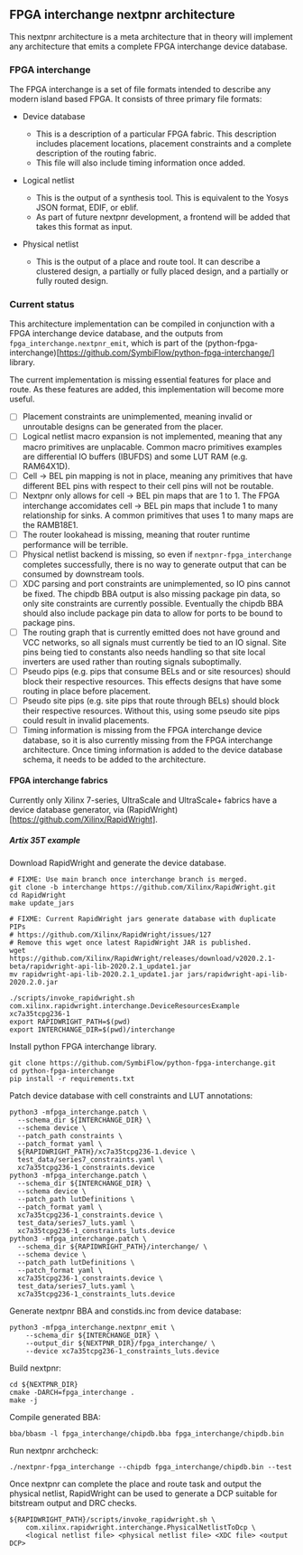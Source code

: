 ## FPGA interchange nextpnr architecture

This nextpnr architecture is a meta architecture that in theory will implement
any architecture that emits a complete FPGA interchange device database.

### FPGA interchange

The FPGA interchange is a set of file formats intended to describe any modern
island based FPGA.  It consists of three primary file formats:

 - Device database
   - This is a description of a particular FPGA fabric.  This description
     includes placement locations, placement constraints and a complete
     description of the routing fabric.
   - This file will also include timing information once added.

 - Logical netlist
   - This is the output of a synthesis tool.  This is equivalent to the
     Yosys JSON format, EDIF, or eblif.
   - As part of future nextpnr development, a frontend will be added that
     takes this format as input.

 - Physical netlist
   - This is the output of a place and route tool. It can describe a clustered
     design, a partially or fully placed design, and a partially or fully
     routed design.

### Current status

This architecture implementation can be compiled in conjunction with a FPGA
interchange device database, and the outputs from
`fpga_interchange.nextpnr_emit`, which is part of the
(python-fpga-interchange)[https://github.com/SymbiFlow/python-fpga-interchange/]
library.

The current implementation is missing essential features for place and route.
As these features are added, this implementation will become more useful.

 - [ ] Placement constraints are unimplemented, meaning invalid or unroutable
       designs can be generated from the placer.
 - [ ] Logical netlist macro expansion is not implemented, meaning that any
       macro primitives are unplacable.  Common macro primitives examples are
       differential IO buffers (IBUFDS) and some LUT RAM (e.g. RAM64X1D).
 - [ ] Cell -> BEL pin mapping is not in place, meaning any primitives that
       have different BEL pins with respect to their cell pins will not be
       routable.
 - [ ] Nextpnr only allows for cell -> BEL pin maps that are 1 to 1.  The
       FPGA interchange accomidates cell -> BEL pin maps that include 1 to
       many relationship for sinks.  A common primitives that uses 1 to many
       maps are the RAMB18E1.
 - [ ] The router lookahead is missing, meaning that router runtime
       performance will be terrible.
 - [ ] Physical netlist backend is missing, so even if
       `nextpnr-fpga_interchange` completes successfully, there is no way to
       generate output that can be consumed by downstream tools.
 - [ ] XDC parsing and port constraints are unimplemented, so IO pins cannot
       be fixed.  The chipdb BBA output is also missing package pin data, so
       only site constraints are currently possible. Eventually the chipdb BBA
       should also include package pin data to allow for ports to be bound to
       package pins.
 - [ ] The routing graph that is currently emitted does not have ground and
       VCC networks, so all signals must currently be tied to an IO signal.
       Site pins being tied to constants also needs handling so that site
       local inverters are used rather than routing signals suboptimally.
 - [ ] Pseudo pips (e.g. pips that consume BELs and or site resources) should
       block their respective resources.  This effects designs that have some
       routing in place before placement.
 - [ ] Pseudo site pips (e.g. site pips that route through BELs) should block
       their respective resources. Without this, using some pseudo site pips
       could result in invalid placements.
 - [ ] Timing information is missing from the FPGA interchange device
       database, so it is also currently missing from the FPGA interchange
       architecture.  Once timing information is added to the device database
       schema, it needs to be added to the architecture.

#### FPGA interchange fabrics

Currently only Xilinx 7-series, UltraScale and UltraScale+ fabrics have a
device database generator, via (RapidWright)[https://github.com/Xilinx/RapidWright].

##### Artix 35T example

Download RapidWright and generate the device database.
```
# FIXME: Use main branch once interchange branch is merged.
git clone -b interchange https://github.com/Xilinx/RapidWright.git
cd RapidWright
make update_jars

# FIXME: Current RapidWright jars generate database with duplicate PIPs
# https://github.com/Xilinx/RapidWright/issues/127
# Remove this wget once latest RapidWright JAR is published.
wget https://github.com/Xilinx/RapidWright/releases/download/v2020.2.1-beta/rapidwright-api-lib-2020.2.1_update1.jar
mv rapidwright-api-lib-2020.2.1_update1.jar jars/rapidwright-api-lib-2020.2.0.jar

./scripts/invoke_rapidwright.sh com.xilinx.rapidwright.interchange.DeviceResourcesExample xc7a35tcpg236-1
export RAPIDWRIGHT_PATH=$(pwd)
export INTERCHANGE_DIR=$(pwd)/interchange
```

Install python FPGA interchange library.
```
git clone https://github.com/SymbiFlow/python-fpga-interchange.git
cd python-fpga-interchange
pip install -r requirements.txt
```

Patch device database with cell constraints and LUT annotations:
```
python3 -mfpga_interchange.patch \
  --schema_dir ${INTERCHANGE_DIR} \
  --schema device \
  --patch_path constraints \
  --patch_format yaml \
  ${RAPIDWRIGHT_PATH}/xc7a35tcpg236-1.device \
  test_data/series7_constraints.yaml \
  xc7a35tcpg236-1_constraints.device
python3 -mfpga_interchange.patch \
  --schema_dir ${INTERCHANGE_DIR} \
  --schema device \
  --patch_path lutDefinitions \
  --patch_format yaml \
  xc7a35tcpg236-1_constraints.device \
  test_data/series7_luts.yaml \
  xc7a35tcpg236-1_constraints_luts.device
python3 -mfpga_interchange.patch \
  --schema_dir ${RAPIDWRIGHT_PATH}/interchange/ \
  --schema device \
  --patch_path lutDefinitions \
  --patch_format yaml \
  xc7a35tcpg236-1_constraints.device \
  test_data/series7_luts.yaml \
  xc7a35tcpg236-1_constraints_luts.device
```

Generate nextpnr BBA and constids.inc from device database:
```
python3 -mfpga_interchange.nextpnr_emit \
    --schema_dir ${INTERCHANGE_DIR} \
    --output_dir ${NEXTPNR_DIR}/fpga_interchange/ \
    --device xc7a35tcpg236-1_constraints_luts.device
```

Build nextpnr:

```
cd ${NEXTPNR_DIR}
cmake -DARCH=fpga_interchange .
make -j
```

Compile generated BBA:
```
bba/bbasm -l fpga_interchange/chipdb.bba fpga_interchange/chipdb.bin
```

Run nextpnr archcheck:
```
./nextpnr-fpga_interchange --chipdb fpga_interchange/chipdb.bin --test
```

Once nextpnr can complete the place and route task and output the physical
netlist, RapidWright can be used to generate a DCP suitable for bitstream
output and DRC checks.

```
${RAPIDWRIGHT_PATH}/scripts/invoke_rapidwright.sh \
    com.xilinx.rapidwright.interchange.PhysicalNetlistToDcp \
    <logical netlist file> <physical netlist file> <XDC file> <output DCP>
```
